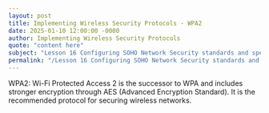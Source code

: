 ```yaml
---
layout: post
title: Implementing Wireless Security Protocols - WPA2
date: 2025-01-10 12:00:00 -0000
author: Implementing Wireless Security Protocols
quote: "content here"
subject: "Lesson 16 Configuring SOHO Network Security standards and specifications"
permalink: "/Lesson 16 Configuring SOHO Network Security standards and specifications/Implementing Wireless Security Protocols/Implementing Wireless Security Protocols - WPA2"
---
```


WPA2: Wi-Fi Protected Access 2 is the successor to WPA and includes stronger encryption through AES (Advanced Encryption Standard). It is the recommended protocol for securing wireless networks.
